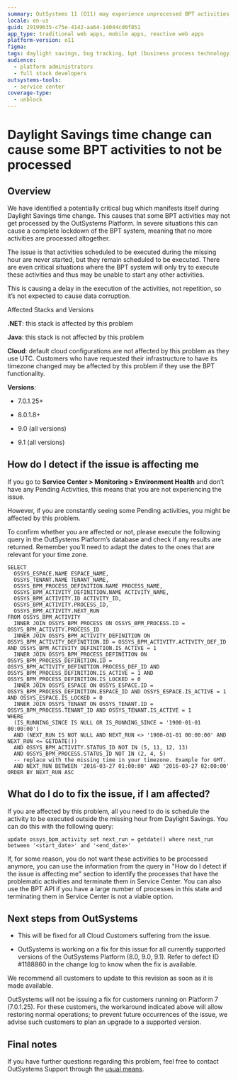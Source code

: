 ```yaml
---
summary: OutSystems 11 (O11) may experience unprocessed BPT activities due to a critical bug during Daylight Savings time changes.
locale: en-us
guid: 29199635-c75e-4142-aa64-14044cd0f851
app_type: traditional web apps, mobile apps, reactive web apps
platform-version: o11
figma:
tags: daylight savings, bug tracking, bpt (business process technology), .net stack, cloud infrastructure
audience:
  - platform administrators
  - full stack developers
outsystems-tools:
  - service center
coverage-type:
  - unblock
---
```


# Daylight Savings time change can cause some BPT activities to not be processed

## Overview

We have identified a potentially critical bug which manifests itself during Daylight Savings time change. This causes that some BPT activities may not get processed by the OutSystems Platform. In severe situations this can cause a complete lockdown of the BPT system, meaning that no more activities are processed altogether.

The issue is that activities scheduled to be executed during the missing hour are never started, but they remain scheduled to be executed. There are even critical situations where the BPT system will only try to execute these activities and thus may be unable to start any other activities.

This is causing a delay in the execution of the activities, not repetition, so it’s not expected to cause data corruption.

Affected Stacks and Versions

**.NET**: this stack is affected by this problem

**Java**: this stack is not affected by this problem

**Cloud**: default cloud configurations are not affected by this problem as they use UTC. Customers who have requested their infrastructure to have its timezone changed may be affected by this problem if they use the BPT functionality.

**Versions**:

* 7.0.1.25+

* 8.0.1.8+

* 9.0 (all versions)

* 9.1 (all versions)

## How do I detect if the issue is affecting me

If you go to **Service Center > Monitoring > Environment Health** and don’t have any Pending Activities, this means that you are not experiencing the issue.

However, if you are constantly seeing some Pending activities, you might be affected by this problem.

To confirm whether you are affected or not, please execute the following query in the OutSystems Platform’s database and check if any results are returned. Remember you’ll need to adapt the dates to the ones that are relevant for your time zone.

```
SELECT
  OSSYS_ESPACE.NAME ESPACE_NAME,
  OSSYS_TENANT.NAME TENANT_NAME,
  OSSYS_BPM_PROCESS_DEFINITION.NAME PROCESS_NAME,
  OSSYS_BPM_ACTIVITY_DEFINITION.NAME ACTIVITY_NAME,
  OSSYS_BPM_ACTIVITY.ID ACTIVITY_ID,
  OSSYS_BPM_ACTIVITY.PROCESS_ID,
  OSSYS_BPM_ACTIVITY.NEXT_RUN
FROM OSSYS_BPM_ACTIVITY
  INNER JOIN OSSYS_BPM_PROCESS ON OSSYS_BPM_PROCESS.ID = OSSYS_BPM_ACTIVITY.PROCESS_ID
  INNER JOIN OSSYS_BPM_ACTIVITY_DEFINITION ON OSSYS_BPM_ACTIVITY_DEFINITION.ID = OSSYS_BPM_ACTIVITY.ACTIVITY_DEF_ID AND OSSYS_BPM_ACTIVITY_DEFINITION.IS_ACTIVE = 1
  INNER JOIN OSSYS_BPM_PROCESS_DEFINITION ON OSSYS_BPM_PROCESS_DEFINITION.ID = OSSYS_BPM_ACTIVITY_DEFINITION.PROCESS_DEF_ID AND OSSYS_BPM_PROCESS_DEFINITION.IS_ACTIVE = 1 AND OSSYS_BPM_PROCESS_DEFINITION.IS_LOCKED = 0
  INNER JOIN OSSYS_ESPACE ON OSSYS_ESPACE.ID = OSSYS_BPM_PROCESS_DEFINITION.ESPACE_ID AND OSSYS_ESPACE.IS_ACTIVE = 1 AND OSSYS_ESPACE.IS_LOCKED = 0
  INNER JOIN OSSYS_TENANT ON OSSYS_TENANT.ID = OSSYS_BPM_PROCESS.TENANT_ID AND OSSYS_TENANT.IS_ACTIVE = 1
WHERE
  (IS_RUNNING_SINCE IS NULL OR IS_RUNNING_SINCE = '1900-01-01 00:00:00')
  AND (NEXT_RUN IS NOT NULL AND NEXT_RUN <> '1900-01-01 00:00:00' AND NEXT_RUN <= GETDATE())
  AND OSSYS_BPM_ACTIVITY.STATUS_ID NOT IN (5, 11, 12, 13)
  AND OSSYS_BPM_PROCESS.STATUS_ID NOT IN (2, 4, 5)
  -- replace with the missing time in your timezone. Example for GMT.
  AND NEXT_RUN BETWEEN '2016-03-27 01:00:00' AND '2016-03-27 02:00:00'
ORDER BY NEXT_RUN ASC
```


## What do I do to fix the issue, if I am affected?

If you are affected by this problem, all you need to do is schedule the activity to be executed outside the missing hour from Daylight Savings. You can do this with the following query:

`update ossys_bpm_activity set next_run = getdate() where next_run between '<start_date>' and '<end_date>'`



If, for some reason, you do not want these activities to be processed anymore, you can use the information from the query in "How do I detect if the issue is affecting me" section to identify the processes that have the problematic activities and terminate them in Service Center. You can also use the BPT API if you have a large number of processes in this state and terminating them in Service Center is not a viable option.

## Next steps from OutSystems

* This will be fixed for all Cloud Customers suffering from the issue.

* OutSystems is working on a fix for this issue for all currently supported versions of the OutSystems Platform (8.0, 9.0, 9.1).
Refer to defect ID #1188860 in the change log to know when the fix is available.

We recommend all customers to update to this revision as soon as it is made available.

OutSystems will not be issuing a fix for customers running on Platform 7 (7.0.1.25). For these customers, the workaround indicated above will allow restoring normal operations; to prevent future occurrences of the issue, we advise such customers to plan an upgrade to a supported version.

## Final notes

If you have further questions regarding this problem, feel free to contact OutSystems Support through the [usual means](https://success.outsystems.com/Support/Enterprise_Customers/OutSystems_Support/01_Contact_OutSystems_technical_support).

